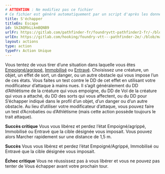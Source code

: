 ```yaml
---
# ATTENTION : Ne modifiez pas ce fichier
# Ce fichier est généré automatiquement par un script d'après les données du module Foundry VTT officiel et de sa traduction
title: S'échapper
titleEn: Escape
id: SkZAQRkLLkmBQNB9
urlFr: https://gitlab.com/pathfinder-fr/foundryvtt-pathfinder2-fr/-/blob/master/data/actions/SkZAQRkLLkmBQNB9.htm
urlEn: https://gitlab.com/hooking/foundry-vtt---pathfinder-2e/-/blob/master/packs/data/actions.db/escape.json
layout: actions
type: action
typeFr: Action Unique
---
```

<span>Vous tentez de vous tirer d’une situation dans laquelle vous êtes [Empoigné/agrippé](../conditions/agrippé-empoigné.html), [Immobilisé](../conditions/immobilisé.html) ou [Entravé](../conditions/entravé.html). Choisissez une créature, un objet, un effet de sort, un danger, ou un autre obstacle qui vous impose l’un de ces états. Vous faites un test contre le DD de cet effet en utilisant votre modificateur d’attaque à mains nues. Il s’agit généralement du DD d’Athlétisme de la créature qui vous empoigne, du DD de Vol de la créature qui vous a attaché, du DD des sorts qui vous affectent, ou du DD pour S’échapper indiqué dans le profil d’un objet, d’un danger ou d’un autre obstacle. Au lieu d’utiliser votre modificateur d’attaque, vous pouvez faire un test d’Acrobaties ou d’Athlétisme (mais cette action possède toujours le trait attaque).

**Succès critique** Vous vous libérez et perdez l’état Empoigné/agrippé, Immobilisé ou Entravé que la cible désignée vous imposait. Vous pouvez alors Marcher rapidement sur une distance de 1,5 m.

**Succès** Vous vous libérez et perdez l’état Empoigné/Agrippé, Immobilisé ou Entravé que la cible désignée vous imposait.

**Échec critique** Vous ne réussissez pas à vous libérer et vous ne pouvez pas tenter de Vous échapper avant votre prochain tour.
